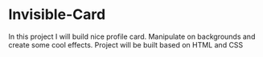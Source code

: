 # Invisible-Card
In this project I will build nice profile card. Manipulate on backgrounds and create some cool effects. Project will be built based on HTML and CSS
